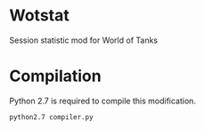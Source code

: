 Wotstat
=======

Session statistic mod for World of Tanks

Compilation
===========
Python 2.7 is required to compile this modification.

```
python2.7 compiler.py
```
